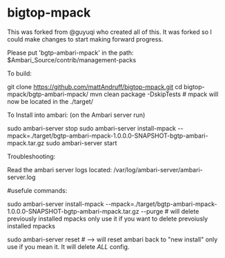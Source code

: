 # bigtop-mpack
This was forked from @guyuqi who created all of this.  It was forked so I could make changes to start making forward progress.

Please put 'bgtp-ambari-mpack' in the path: $Ambari_Source/contrib/management-packs

To build:

git clone https://github.com/mattAndruff/bigtop-mpack.git
cd bigtop-mpack/bgtp-ambari-mpack/
mvn clean package -DskipTests # mpack will now be located in the ./target/

To Install into ambari:  (on the Ambari server run)

sudo ambari-server stop
sudo ambari-server install-mpack --mpack=./target/bgtp-ambari-mpack-1.0.0.0-SNAPSHOT-bgtp-ambari-mpack.tar.gz
sudo ambari-server start

Troubleshooting:

Read the ambari server logs located: /var/log/ambari-server/ambari-server.log

#usefule commands:

sudo ambari-server install-mpack --mpack=./target/bgtp-ambari-mpack-1.0.0.0-SNAPSHOT-bgtp-ambari-mpack.tar.gz --purge # will delete previously installed mpacks only use it if you want to delete prevoiusly installed mpacks

sudo ambari-server reset # --> will reset ambari back to "new install"  only use if you mean it. It will delete *ALL* config.



